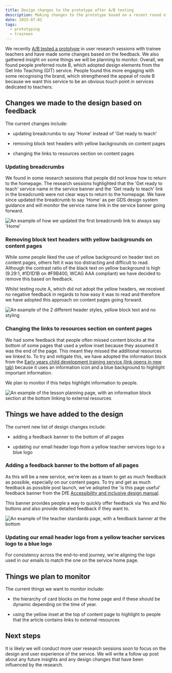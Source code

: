 ```yaml
---
title: Design changes to the prototype after A/B testing 
description: Making changes to the prototype based on a recent round of user research.
date: 2025-07-02
tags:
  - prototyping
  - trainees
---
```


We recently [A/B tested a prototype](/teacher-success/ab-testing-prototype/) in user research sessions with trainee teachers and have made some changes based on the feedback. We also gathered insight on some things we will be planning to monitor. Overall, we found people preferred route B, which adopted design elements from the Get Into Teaching (GIT) service. People found this more engaging with some recognising the brand, which strengthened the appeal of route B because we want this service to be an obvious touch point in services dedicated to teachers.

## Changes we made to the design based on feedback

The current changes include:

* updating breadcrumbs to say 'Home' instead of 'Get ready to teach'

* removing block text headers with yellow backgrounds on content pages

* changing the links to resources section on content pages

### Updating breadcrumbs

We found in some research sessions that people did not know how to return to the homepage. The research sessions highlighted that the 'Get ready to teach' service name in the service banner and the 'Get ready to teach' link in the breadcrumb were not clear ways to return to the homepage. We have since updated the breadcrumb to say 'Home' as per GDS design system guidance and will monitor the service name link in the service banner going forward.

![An example of how we updated the first breadcrumb link to always say 'Home'](breadcrumbs.png)

### Removing block text headers with yellow backgrounds on content pages

While some people liked the use of yellow background on header text on content pages, others felt it was too distracting and difficult to read. Although the contrast ratio of the black text on yellow background is high (9.29:1, #1D1D1B on #F9B400, WCAG AAA compliant) we have decided to remove this based on feedback.

Whilst testing route A, which did not adopt the yellow headers, we received no negative feedback in regards to how easy it was to read and therefore we have adopted this approach on content pages going forward.

![An example of the 2 different header styles, yellow block text and no styling](blockheaders.png)

### Changing the links to resources section on content pages

We had some feedback that people often missed content blocks at the bottom of some pages that used a yellow inset because they assumed it was the end of the page. This meant they missed the additional resources we linked to. To try and mitigate this, we have adopted the information block from the <a href="https://child-development-training.education.gov.uk/" target="_blank" rel="noopener noreferrer">Early years child development training service (link opens in new tab)</a> because it uses an information icon and a blue background to highlight important information.

We plan to monitor if this helps highlight information to people.

![An example of the lesson planning page, with an information block section at the bottom linking to external resources](lessonplanning.png)

## Things we have added to the design

The current new list of design changes include:

* adding a feedback banner to the bottom of all pages

* updating our email header logo from a yellow teacher services logo to a blue logo

### Adding a feedback banner to the bottom of all pages

As this will be a new service, we're keen as a team to get as much feedback as possible, especially on our content pages. To try and get as much feedback as possible post launch, we've adopted the 'is this page useful' feedback banner from the DfE <a href="https://accessibility.education.gov.uk/" target="_blank" rel="noopener noreferrer">Accessibility and inclusive design manual</a>.

This banner provides people a way to quickly offer feedback via Yes and No buttons and also provide detailed feedback if they want to.

![An example of the teacher standards page, with a feedback banner at the bottom](teacherstandards.png)

### Updating our email header logo from a yellow teacher services logo to a blue logo

For consistency across the end-to-end journey, we're aligning the logo used in our emails to match the one on the service home page.

## Things we plan to monitor

The current things we want to monitor include:

* the hierarchy of card blocks on the home page and if these should be dynamic depending on the time of year.

* using the yellow inset at the top of content page to highlight to people that the article contains links to external resources

## Next steps

It is likely we will conduct more user research sessions soon to focus on the design and user experience of the service. We will write a follow up post about any future insights and any design changes that have been influenced by the research.
